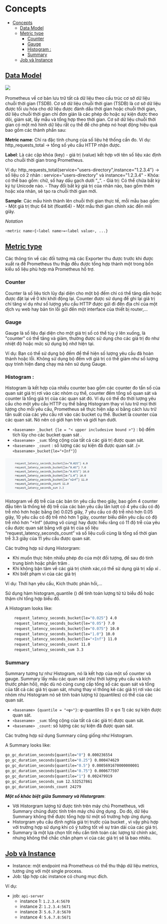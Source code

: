 # Concepts
<!-- TOC -->

- [Concepts](#concepts)
  - [Data Model](#data-model)
  - [Metric type](#metric-type)
    - [Counter](#counter)
    - [Gauge](#gauge)
    - [Histogram :](#histogram-)
    - [Summary](#summary)
  - [Job và Instance](#job-và-instance)

<!-- /TOC -->

## [Data Model](https://prometheus.io/docs/concepts/data_model/)

![ ](https://image.slidesharecdn.com/copyofprometheusstorage1-160127133731/95/prometheus-storage-4-638.jpg?cb=1453901940)

Prometheus về cơ bản lưu trữ tất cả dữ liệu theo cấu trúc cơ sở dữ liệu chuỗi thời gian (TSDB). Cơ sở dữ liệu chuỗi thời gian (TSDB) là cơ sở dữ liệu được tối ưu hóa cho dữ liệu được đánh dấu thời gian hoặc chuỗi thời gian, dữ liệu chuỗi thời gian chỉ đơn giản là các phép đo hoặc sự kiện được theo dõi, giám sát, lấy mẫu và tổng hợp theo thời gian. Cơ sở dữ liệu chuỗi thời gian có một mô hình dữ liệu rất cụ thể để cho phép nó hoạt động hiệu quả bao gồm các thành phần sau:

**Metric name**: Chỉ ra đặc tính chung của số liệu hệ thống cần đo. Ví dụ: http_requests_total → tổng số yêu cầu HTTP nhận được.

**Label**: Là các cặp khóa (key) - giá trị (value) kết hợp với tên số liệu xác định cho chuỗi thời gian trong Prometheus.
  
Ví dụ: http_requests_total{service="users-directory",instance="1.2.3.4"} → số liệu có 2 nhãn : service="users-directory" và instance="1.2.3.4"
    - Khóa: có thể bao gồm: chữ, số hay dấu gạch dưới “_”.
    - Giá trị: Có thể chứa bất kỳ ký tự Unicode nào.
    - Thay đổi bất kỳ giá trị của nhãn nào, bao gồm thêm hoặc xóa nhãn, sẽ tạo ra chuỗi thời gian mới.

**Sample**: Các mẫu hình thành lên chuỗi thời gian thực tế, mỗi mẫu bao gồm:
    - Một giá trị thực 64 bit (float64)
    - Một mẫu thời gian chính xác đến mili giây.

*_Notation_*

```sh
<metric name>{<label name>=<label value>, ...}
```

## [Metric type](https://prometheus.io/docs/concepts/metric_types/)

Các thông tin về các đối tượng mà các Exporter thu được trước khi được xuất ra để Prometheus thu thập đều được tổng hợp thành một trong bốn kiểu số liệu phù hợp mà Prometheus hỗ trợ.

### Counter

Counter là số liệu tích lũy đại diện cho một bộ đếm chỉ có thể tăng dần hoặc được đặt lại về 0 khi khởi động lại. Counter được sử dụng để ghi lại giá trị chỉ tăng ví dụ như số lượng yêu cầu HTTP được gửi đi đến địa chỉ của một dịch vụ web hay bản tin lỗi gửi đến một interface của thiết bị router,…

### Gauge

Gauge là số liệu đại diện cho một giá trị số có thể tùy ý lên xuống, là "counter" có thể tăng và giảm, thường được sử dụng cho các giá trị đo như nhiệt độ hoặc mức sử dụng bộ nhớ hiện tại.

Ví dụ: Bạn có thể sử dụng bộ đếm để thể hiện số lượng yêu cầu đã hoàn thành hoặc lỗi. Không sử dụng bộ đếm với giá trị có thể giảm như số lượng quy trình hiện đang chạy mà nên sử dụng Gauge.

### Histogram :

Histogram là kết hợp của nhiều counter bao gồm các counter đo tần số của quan sát giá trị rơi vào các nhóm cụ thể, counter đếm tổng số quan sát và counter là tổng giá trị của các quan sát đó. Ví dụ có thể đo thời lượng yêu cầu cho một yêu cầu HTTP cụ thể bằng Histogram thay vì lưu trữ mọi thời lượng cho mỗi yêu cầu, Prometheus sẽ thực hiện xấp xỉ bằng cách lưu trữ tần suất của các yêu cầu rơi vào các bucket cụ thể. Bucket là counter của các quan sát. Nó nên có giới hạn trên và giới hạn dưới.

- `<basename> _bucket {le = "< upper includesive bound >"}` : bộ đếm tích lũy cho các bucket quan sát .
- `<basename> _sum`: tổng cộng của tất cả các giá trị được quan sát.
- `<basename> _count` : số lượng các sự kiện đã được quan sát .(= `<basename>_bucket{le="+Inf"}`)

![](images/histogram.png)

Histogram về độ trễ của các bản tin yêu cầu theo giây, bao gồm 4 counter đầu tiên là thống kê độ trễ của các bản yêu cầu lần lượt có 4 yêu cầu có độ trễ nhỏ hơn hoặc bằng (le) 0.025 giây, 7 yêu cầu có độ trễ nhỏ hơn 0.05 giây, 10 yêu cầu có độ trễ nhỏ hơn 1 giây, counter biểu diễn yêu cầu có độ trễ nhỏ hơn “+Inf” (dương vô cùng) hay được hiểu rằng có 11 độ trễ của yêu cầu được quan sát bằng với giá trị của số liệu “request_latency_seconds_count” và số liệu cuối cùng là tổng số thời gian trễ 3.3 giây của 11 yêu cầu được quan sát.

Các trường hợp sử dụng Historgram:
- Khi muốn thực hiện nhiều phép đo của một đối tượng, để sau đó tính trung bình hoặc phần trăm .
- Khi không bận tâm về các giá trị chính xác,có thể sử dụng giá trị xấp xỉ .
- Khi biết phạm vi của các giá trị

Ví dụ: Thời hạn yêu cầu, Kích thước phản hồi,...

Sử dụng hàm histogram_quantile () để tính toán lượng tử từ biểu đồ hoặc thậm chí tổng hợp biểu đồ.

A Histogram looks like:

```sh
    request_latency_seconds_bucket{le="0.025"} 4.0
    request_latency_seconds_bucket{le="0.05"} 7.0
    request_latency_seconds_bucket{le="0.075"} 10.0
    request_latency_seconds_bucket{le="1.0"} 10.0
    request_latency_seconds_bucket{le="+Inf"} 11.0
    request_latency_seconds_count 11.0
    request_latency_seconds_sum 3.3

```

### Summary

Summary tương tự như Histogram, nó là kết hợp của một số counter và gauge. Summary lấy mẫu các quan sát (như thời lượng yêu cầu và kích thước phản hồi), mặc dù nó cũng cung cấp tổng số các quan sát và tổng của tất cả các giá trị quan sát, nhưng thay vì thống kê các giá trị rơi vào các nhóm như Histogram nó sẽ tính toán lượng tử (quantiles) có thể của các quan sát.

- `<basename> {quantile = "<φ>"}`:  φ-quantiles (0 ≤ φ≤ 1) các sự kiện được quan sát.
- `<basename> _sum`: tổng cộng của tất cả các giá trị được quan sát.
- `<basename> _count`: số lượng các sự kiện đã được quan sát.

Các trường hợp sử dụng Summary cũng giống như Histogram.

A Summary looks like:

```sh
go_gc_duration_seconds{quantile="0"} 0.000236554
go_gc_duration_seconds{quantile="0.25"} 0.000474629
go_gc_duration_seconds{quantile="0.5"} 0.0005691670000000001
go_gc_duration_seconds{quantile="0.75"} 0.000677597
go_gc_duration_seconds{quantile="1"} 0.002479919
go_gc_duration_seconds_sum 12.532527861
go_gc_duration_seconds_count 24279
```

**_Một số khác biệt giữa Summary và Historgram_**:

- Với Historgram lượng tử được tính trên máy chủ Prometheus, với Summary chúng được tính trên máy chủ ứng dụng . Do đó, dữ liệu Summary không thể được tổng hợp từ một số trường hợp ứng dụng.
- Historgram yêu cầu định nghĩa giá trị trước của bucket , vì vậy phù hợp với trường hợp sử dụng khi có ý tưởng tốt về sự tràn dải của các giá trị.
- Summary là một lựa chọn tốt nếu cần tính toán các lượng tử chính xác, nhưng không thể chắc chắn phạm vi của các giá trị sẽ là bao nhiêu.

## [Job và Instance](https://prometheus.io/docs/concepts/jobs_instances/)

- Instance: một endpoint mà Prometheus có thể thu thập dữ liệu metrics, tương ứng với một single process.
- Job: tập hợp các instance có chung mục đích.

Ví dụ:

- job:  `api-server`
  - instance 1:  `1.2.3.4:5670`
  - instance 2:  `1.2.3.4:5671`
  - instance 3:  `5.6.7.8:5670`
  - instance 4:  `5.6.7.8:5671`

